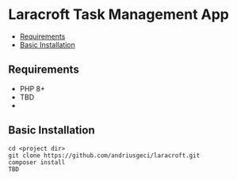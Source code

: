 # Laracroft Task Management App

- [Requirements](#requirements)
- [Basic Installation](#basic-installation)
 

<a name="requirements"></a>
## Requirements

- PHP 8+
- TBD
- 

<a name="basic-installation"></a>
## Basic Installation

```
cd <project dir>
git clone https://github.com/andriusgeci/laracroft.git
composer install
TBD
```

